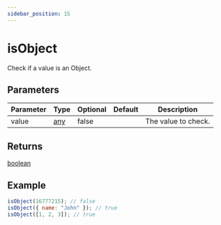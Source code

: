 ```yaml
---
sidebar_position: 15
---
```


# isObject

Check if a value is an Object.

## Parameters

| Parameter | Type                                                                     | Optional | Default | Description         |
| --------- | ------------------------------------------------------------------------ | -------- | ------- | ------------------- |
| value     | [any](https://www.typescriptlang.org/docs/handbook/basic-types.html#any) | false    |         | The value to check. |

## Returns

[boolean](https://developer.mozilla.org/en-US/docs/Web/JavaScript/Reference/Global_Objects/Boolean)

## Example

```js
isObject(16777215); // false
isObject({ name: "John" }); // true
isObject([1, 2, 3]); // true
```
